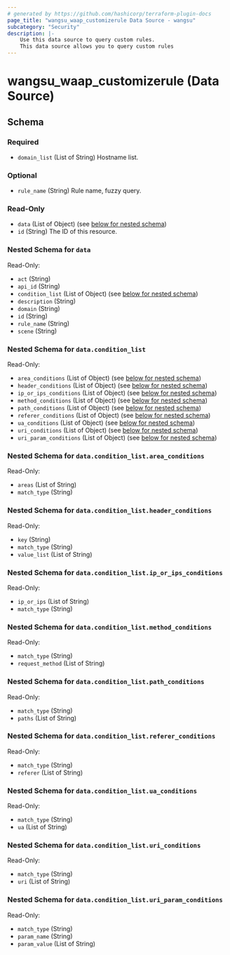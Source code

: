 ```yaml
---
# generated by https://github.com/hashicorp/terraform-plugin-docs
page_title: "wangsu_waap_customizerule Data Source - wangsu"
subcategory: "Security"
description: |-
    Use this data source to query custom rules.
    This data source allows you to query custom rules
---
```


# wangsu_waap_customizerule (Data Source)





<!-- schema generated by tfplugindocs -->
## Schema

### Required

- `domain_list` (List of String) Hostname list.

### Optional

- `rule_name` (String) Rule name, fuzzy query.

### Read-Only

- `data` (List of Object) (see [below for nested schema](#nestedatt--data))
- `id` (String) The ID of this resource.

<a id="nestedatt--data"></a>
### Nested Schema for `data`

Read-Only:

- `act` (String)
- `api_id` (String)
- `condition_list` (List of Object) (see [below for nested schema](#nestedobjatt--data--condition_list))
- `description` (String)
- `domain` (String)
- `id` (String)
- `rule_name` (String)
- `scene` (String)

<a id="nestedobjatt--data--condition_list"></a>
### Nested Schema for `data.condition_list`

Read-Only:

- `area_conditions` (List of Object) (see [below for nested schema](#nestedobjatt--data--condition_list--area_conditions))
- `header_conditions` (List of Object) (see [below for nested schema](#nestedobjatt--data--condition_list--header_conditions))
- `ip_or_ips_conditions` (List of Object) (see [below for nested schema](#nestedobjatt--data--condition_list--ip_or_ips_conditions))
- `method_conditions` (List of Object) (see [below for nested schema](#nestedobjatt--data--condition_list--method_conditions))
- `path_conditions` (List of Object) (see [below for nested schema](#nestedobjatt--data--condition_list--path_conditions))
- `referer_conditions` (List of Object) (see [below for nested schema](#nestedobjatt--data--condition_list--referer_conditions))
- `ua_conditions` (List of Object) (see [below for nested schema](#nestedobjatt--data--condition_list--ua_conditions))
- `uri_conditions` (List of Object) (see [below for nested schema](#nestedobjatt--data--condition_list--uri_conditions))
- `uri_param_conditions` (List of Object) (see [below for nested schema](#nestedobjatt--data--condition_list--uri_param_conditions))

<a id="nestedobjatt--data--condition_list--area_conditions"></a>
### Nested Schema for `data.condition_list.area_conditions`

Read-Only:

- `areas` (List of String)
- `match_type` (String)


<a id="nestedobjatt--data--condition_list--header_conditions"></a>
### Nested Schema for `data.condition_list.header_conditions`

Read-Only:

- `key` (String)
- `match_type` (String)
- `value_list` (List of String)


<a id="nestedobjatt--data--condition_list--ip_or_ips_conditions"></a>
### Nested Schema for `data.condition_list.ip_or_ips_conditions`

Read-Only:

- `ip_or_ips` (List of String)
- `match_type` (String)


<a id="nestedobjatt--data--condition_list--method_conditions"></a>
### Nested Schema for `data.condition_list.method_conditions`

Read-Only:

- `match_type` (String)
- `request_method` (List of String)


<a id="nestedobjatt--data--condition_list--path_conditions"></a>
### Nested Schema for `data.condition_list.path_conditions`

Read-Only:

- `match_type` (String)
- `paths` (List of String)


<a id="nestedobjatt--data--condition_list--referer_conditions"></a>
### Nested Schema for `data.condition_list.referer_conditions`

Read-Only:

- `match_type` (String)
- `referer` (List of String)


<a id="nestedobjatt--data--condition_list--ua_conditions"></a>
### Nested Schema for `data.condition_list.ua_conditions`

Read-Only:

- `match_type` (String)
- `ua` (List of String)


<a id="nestedobjatt--data--condition_list--uri_conditions"></a>
### Nested Schema for `data.condition_list.uri_conditions`

Read-Only:

- `match_type` (String)
- `uri` (List of String)


<a id="nestedobjatt--data--condition_list--uri_param_conditions"></a>
### Nested Schema for `data.condition_list.uri_param_conditions`

Read-Only:

- `match_type` (String)
- `param_name` (String)
- `param_value` (List of String)
